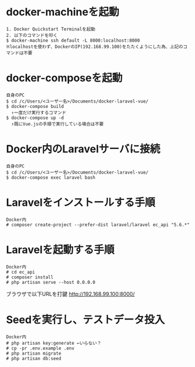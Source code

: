 # docker-machineを起動
```
1. Docker Quickstart Terminalを起動
2. 以下のコマンドを叩く
$ docker-machine ssh default -L 8000:localhost:8000
※localhostを使わず、DockerのIP(192.168.99.100)をたたくようにした為、上記のコマンドは不要
```

# docker-composeを起動
```
自身のPC
$ cd /c/Users/<ユーザー名>/Documents/docker-laravel-vue/
$ docker-compose build
  ↑一度だけ実行するコマンド
$ docker-compose up -d
  ↑既にVue.jsの手順で実行している場合は不要
```

# Docker内のLaravelサーバに接続
```
自身のPC
$ cd /c/Users/<ユーザー名>/Documents/docker-laravel-vue/
$ docker-compose exec laravel bash
```

# Laravelをインストールする手順
```
Docker内
# composer create-project --prefer-dist laravel/laravel ec_api "5.6.*"
```

# Laravelを起動する手順
```
Docker内
# cd ec_api
# composer install
# php artisan serve --host 0.0.0.0
```

ブラウザで以下URLを打鍵
http://192.168.99.100:8000/

# Seedを実行し、テストデータ投入
```
Docker内
# php artisan key:generate ←いらない？
# cp -pr .env.example .env
# php artisan migrate
# php artisan db:seed
```
